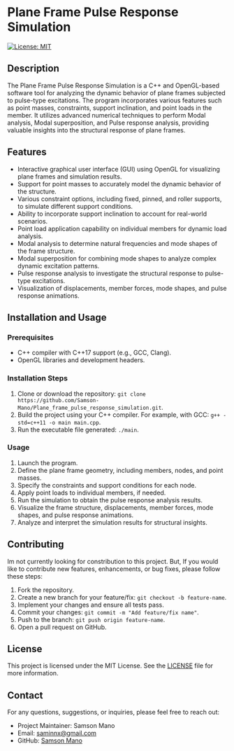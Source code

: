 # Plane Frame Pulse Response Simulation

[![License: MIT](https://img.shields.io/badge/License-MIT-blue.svg)](https://opensource.org/licenses/MIT)

## Description

The Plane Frame Pulse Response Simulation is a C++ and OpenGL-based software tool for analyzing the dynamic behavior of plane frames subjected to pulse-type excitations. The program incorporates various features such as point masses, constraints, support inclination, and point loads in the member. It utilizes advanced numerical techniques to perform Modal analysis, Modal superposition, and Pulse response analysis, providing valuable insights into the structural response of plane frames.

## Features

- Interactive graphical user interface (GUI) using OpenGL for visualizing plane frames and simulation results.
- Support for point masses to accurately model the dynamic behavior of the structure.
- Various constraint options, including fixed, pinned, and roller supports, to simulate different support conditions.
- Ability to incorporate support inclination to account for real-world scenarios.
- Point load application capability on individual members for dynamic load analysis.
- Modal analysis to determine natural frequencies and mode shapes of the frame structure.
- Modal superposition for combining mode shapes to analyze complex dynamic excitation patterns.
- Pulse response analysis to investigate the structural response to pulse-type excitations.
- Visualization of displacements, member forces, mode shapes, and pulse response animations.

## Installation and Usage

### Prerequisites

- C++ compiler with C++17 support (e.g., GCC, Clang).
- OpenGL libraries and development headers.

### Installation Steps

1. Clone or download the repository: `git clone https://github.com/Samson-Mano/Plane_frame_pulse_response_simulation.git`.
2. Build the project using your C++ compiler. For example, with GCC: `g++ -std=c++11 -o main main.cpp`.
3. Run the executable file generated: `./main`.

### Usage

1. Launch the program.
2. Define the plane frame geometry, including members, nodes, and point masses.
3. Specify the constraints and support conditions for each node.
4. Apply point loads to individual members, if needed.
5. Run the simulation to obtain the pulse response analysis results.
6. Visualize the frame structure, displacements, member forces, mode shapes, and pulse response animations.
7. Analyze and interpret the simulation results for structural insights.

## Contributing

Im not çurrently looking for constribution to this project. But, If you would like to contribute new features, enhancements, or bug fixes, please follow these steps:

1. Fork the repository.
2. Create a new branch for your feature/fix: `git checkout -b feature-name`.
3. Implement your changes and ensure all tests pass.
4. Commit your changes: `git commit -m "Add feature/fix name"`.
5. Push to the branch: `git push origin feature-name`.
6. Open a pull request on GitHub.

## License

This project is licensed under the MIT License. See the [LICENSE](LICENSE) file for more information.

## Contact

For any questions, suggestions, or inquiries, please feel free to reach out:

- Project Maintainer: Samson Mano
- Email: saminnx@gmail.com
- GitHub: [Samson Mano](https://github.com/Samson-Mano)
